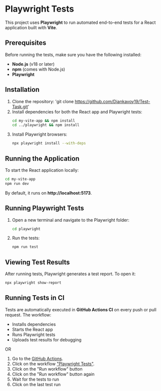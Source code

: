 # Playwright Tests  

This project uses **Playwright** to run automated end-to-end tests for a React application built with **Vite**.  

## Prerequisites  

Before running the tests, make sure you have the following installed:  

- **Node.js** (v18 or later)  
- **npm** (comes with Node.js)  
- **Playwright**  

## Installation  

1. Clone the repository:  'git clone https://github.com/Diankavoy19/Test-Task.git'
2. Install dependencies for both the React app and Playwright tests:  
   ```sh
   cd my-vite-app && npm install
   cd ../playwright && npm install
   ```
3. Install Playwright browsers:  
   ```sh
   npx playwright install --with-deps
   ```
## Running the Application  

To start the React application locally:  

```sh
cd my-vite-app
npm run dev
```

By default, it runs on **http://localhost:5173**.

## Running Playwright Tests  

1. Open a new terminal and navigate to the Playwright folder:  
   ```sh
   cd playwright
   ```

2. Run the tests:  
   ```sh
   npm run test
   ```
## Viewing Test Results  

After running tests, Playwright generates a test report. To open it:  

```sh
npx playwright show-report
```
## Running Tests in CI  

Tests are automatically executed in **GitHub Actions CI** on every push or pull request. The workflow:  

- Installs dependencies  
- Starts the React app  
- Runs Playwright tests  
- Uploads test results for debugging  

OR

1. Go to the [GitHub Actions](https://github.com/Diankavoy19/Test-Task/actions).
2. Click on the workflow ["Playwright Tests"](https://github.com/Diankavoy19/Test-Task/actions/workflows/test.yml).
3. Click on the "Run workflow" button
4. Click on the "Run workflow" button again
5. Wait for the tests to run
6. Click on the last test run